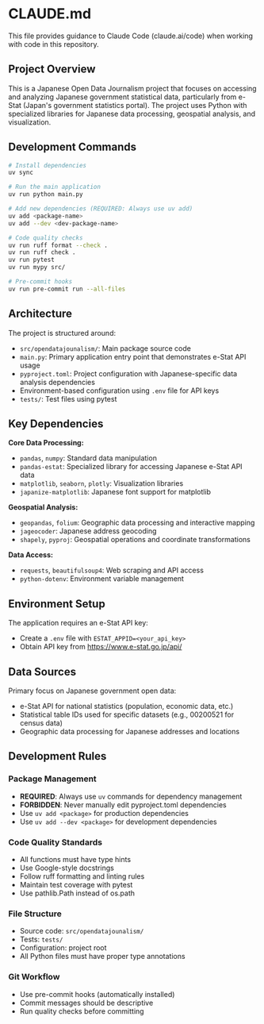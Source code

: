 # CLAUDE.md

This file provides guidance to Claude Code (claude.ai/code) when working with code in this repository.

## Project Overview

This is a Japanese Open Data Journalism project that focuses on accessing and analyzing Japanese government statistical data, particularly from e-Stat (Japan's government statistics portal). The project uses Python with specialized libraries for Japanese data processing, geospatial analysis, and visualization.

## Development Commands

```bash
# Install dependencies
uv sync

# Run the main application
uv run python main.py

# Add new dependencies (REQUIRED: Always use uv add)
uv add <package-name>
uv add --dev <dev-package-name>

# Code quality checks
uv run ruff format --check .
uv run ruff check .
uv run pytest
uv run mypy src/

# Pre-commit hooks
uv run pre-commit run --all-files
```

## Architecture

The project is structured around:
- `src/opendatajounalism/`: Main package source code
- `main.py`: Primary application entry point that demonstrates e-Stat API usage
- `pyproject.toml`: Project configuration with Japanese-specific data analysis dependencies
- Environment-based configuration using `.env` file for API keys
- `tests/`: Test files using pytest

## Key Dependencies

**Core Data Processing:**
- `pandas`, `numpy`: Standard data manipulation
- `pandas-estat`: Specialized library for accessing Japanese e-Stat API data
- `matplotlib`, `seaborn`, `plotly`: Visualization libraries
- `japanize-matplotlib`: Japanese font support for matplotlib

**Geospatial Analysis:**
- `geopandas`, `folium`: Geographic data processing and interactive mapping
- `jageocoder`: Japanese address geocoding
- `shapely`, `pyproj`: Geospatial operations and coordinate transformations

**Data Access:**
- `requests`, `beautifulsoup4`: Web scraping and API access
- `python-dotenv`: Environment variable management

## Environment Setup

The application requires an e-Stat API key:
- Create a `.env` file with `ESTAT_APPID=<your_api_key>`
- Obtain API key from https://www.e-stat.go.jp/api/

## Data Sources

Primary focus on Japanese government open data:
- e-Stat API for national statistics (population, economic data, etc.)
- Statistical table IDs used for specific datasets (e.g., 00200521 for census data)
- Geographic data processing for Japanese addresses and locations

## Development Rules

### Package Management
- **REQUIRED**: Always use `uv` commands for dependency management
- **FORBIDDEN**: Never manually edit pyproject.toml dependencies
- Use `uv add <package>` for production dependencies
- Use `uv add --dev <package>` for development dependencies

### Code Quality Standards
- All functions must have type hints
- Use Google-style docstrings
- Follow ruff formatting and linting rules
- Maintain test coverage with pytest
- Use pathlib.Path instead of os.path

### File Structure
- Source code: `src/opendatajounalism/`
- Tests: `tests/`
- Configuration: project root
- All Python files must have proper type annotations

### Git Workflow
- Use pre-commit hooks (automatically installed)
- Commit messages should be descriptive
- Run quality checks before committing